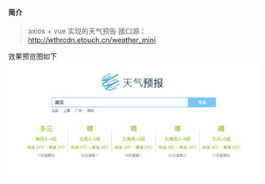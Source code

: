 #### 简介
> axios + vue 实现的天气预告
> 接口源：http://wthrcdn.etouch.cn/weather_mini

效果预览图如下
![](./assets/weather-forecast-view.jpg)
